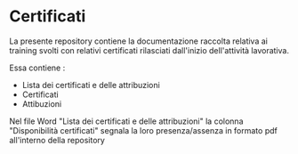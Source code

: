 # Certificati

La presente repository contiene la documentazione raccolta relativa ai training svolti con relativi certificati rilasciati dall'inizio dell'attività lavorativa.

Essa contiene :

- Lista dei certificati e delle attribuzioni
- Certificati
- Attibuzioni

Nel file Word "Lista dei certificati e delle attribuzioni" la colonna "Disponibilità certificati" segnala la loro presenza/assenza in formato pdf all'interno della repository
